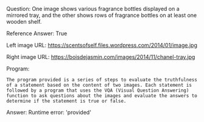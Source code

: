 Question: One image shows various fragrance bottles displayed on a mirrored tray, and the other shows rows of fragrance bottles on at least one wooden shelf.

Reference Answer: True

Left image URL: https://scentsofself.files.wordpress.com/2014/01/image.jpg

Right image URL: https://boisdejasmin.com/images/2014/11/chanel-tray.jpg

Program:

```
The program provided is a series of steps to evaluate the truthfulness of a statement based on the content of two images. Each statement is followed by a program that uses the VQA (Visual Question Answering) function to ask questions about the images and evaluate the answers to determine if the statement is true or false.
```
Answer: Runtime error: 'provided'

